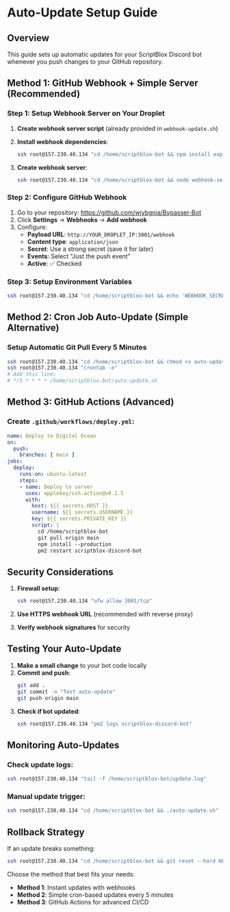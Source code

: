 # Auto-Update Setup Guide

## Overview
This guide sets up automatic updates for your ScriptBlox Discord bot whenever you push changes to your GitHub repository.

## Method 1: GitHub Webhook + Simple Server (Recommended)

### Step 1: Setup Webhook Server on Your Droplet

1. **Create webhook server script** (already provided in `webhook-update.sh`)
2. **Install webhook dependencies**:
   ```bash
   ssh root@157.230.40.134 "cd /home/scriptblox-bot && npm install express crypto"
   ```

3. **Create webhook server**:
   ```bash
   ssh root@157.230.40.134 "cd /home/scriptblox-bot && node webhook-server.js"
   ```

### Step 2: Configure GitHub Webhook

1. Go to your repository: https://github.com/wjybgnia/Bypasser-Bot
2. Click **Settings** → **Webhooks** → **Add webhook**
3. Configure:
   - **Payload URL**: `http://YOUR_DROPLET_IP:3001/webhook`
   - **Content type**: `application/json`
   - **Secret**: Use a strong secret (save it for later)
   - **Events**: Select "Just the push event"
   - **Active**: ✅ Checked

### Step 3: Setup Environment Variables
```bash
ssh root@157.230.40.134 "cd /home/scriptblox-bot && echo 'WEBHOOK_SECRET=your_secret_here' >> .env"
```

## Method 2: Cron Job Auto-Update (Simple Alternative)

### Setup Automatic Git Pull Every 5 Minutes
```bash
ssh root@157.230.40.134 "cd /home/scriptblox-bot && chmod +x auto-update.sh"
ssh root@157.230.40.134 "crontab -e"
# Add this line:
# */5 * * * * /home/scriptblox-bot/auto-update.sh
```

## Method 3: GitHub Actions (Advanced)

### Create `.github/workflows/deploy.yml`:
```yaml
name: Deploy to Digital Ocean
on:
  push:
    branches: [ main ]
jobs:
  deploy:
    runs-on: ubuntu-latest
    steps:
    - name: Deploy to server
      uses: appleboy/ssh-action@v0.1.5
      with:
        host: ${{ secrets.HOST }}
        username: ${{ secrets.USERNAME }}
        key: ${{ secrets.PRIVATE_KEY }}
        script: |
          cd /home/scriptblox-bot
          git pull origin main
          npm install --production
          pm2 restart scriptblox-discord-bot
```

## Security Considerations

1. **Firewall setup**:
   ```bash
   ssh root@157.230.40.134 "ufw allow 3001/tcp"
   ```

2. **Use HTTPS webhook URL** (recommended with reverse proxy)

3. **Verify webhook signatures** for security

## Testing Your Auto-Update

1. **Make a small change** to your bot code locally
2. **Commit and push**:
   ```bash
   git add .
   git commit -m "Test auto-update"
   git push origin main
   ```
3. **Check if bot updated**:
   ```bash
   ssh root@157.230.40.134 "pm2 logs scriptblox-discord-bot"
   ```

## Monitoring Auto-Updates

### Check update logs:
```bash
ssh root@157.230.40.134 "tail -f /home/scriptblox-bot/update.log"
```

### Manual update trigger:
```bash
ssh root@157.230.40.134 "cd /home/scriptblox-bot && ./auto-update.sh"
```

## Rollback Strategy

If an update breaks something:
```bash
ssh root@157.230.40.134 "cd /home/scriptblox-bot && git reset --hard HEAD~1 && pm2 restart scriptblox-discord-bot"
```

Choose the method that best fits your needs:
- **Method 1**: Instant updates with webhooks
- **Method 2**: Simple cron-based updates every 5 minutes  
- **Method 3**: GitHub Actions for advanced CI/CD

